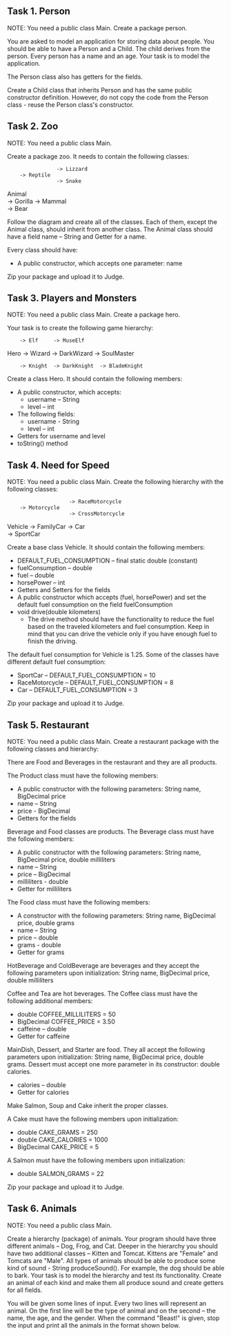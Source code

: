## Task 1. Person

NOTE: You need a public class Main. Create a package person.

You are asked to model an application for storing data about people. You should be able to have a Person and a Child. The child derives from the person. Every person has a name and an age. Your task is to model the application.

The Person class also has getters for the fields.

Create a Child class that inherits Person and has the same public constructor definition. However, do not copy the code from the Person class - reuse the Person class's constructor.



## Task 2. Zoo

NOTE: You need a public class Main.

Create a package zoo. It needs to contain the following classes:

					-> Lizzard
		-> Reptile 
					-> Snake
Animal			
					-> Gorilla
		-> Mammal  
					-> Bear

Follow the diagram and create all of the classes. Each of them, except the Animal class, should inherit from another class. The Animal class should have a field name – String and Getter for a name.

Every class should have:
- A public constructor, which accepts one parameter: name

Zip your package and upload it to Judge.



## Task 3. Players and Monsters

NOTE: You need a public class Main. Create a package hero.

Your task is to create the following game hierarchy:

		-> Elf     -> MuseElf
  						
Hero	-> Wizard  -> DarkWizard  -> SoulMaster
				
		-> Knight  -> DarkKnight  -> BladeKnight
		
Create a class Hero. It should contain the following members:
- A public constructor, which accepts:
	- username – String
	- level – int
- The following fields:
	- username - String
	- level – int
- Getters for username and level
- toString() method



## Task 4. Need for Speed

NOTE: You need a public class Main. Create the following hierarchy with the following classes:

						-> RaceMotorcycle
		-> Motorcycle 
						-> CrossMotorcycle
Vehicle
						-> FamilyCar
		-> Car  
						-> SportCar

Create a base class Vehicle. It should contain the following members:
- DEFAULT_FUEL_CONSUMPTION – final static double (constant)
- fuelConsumption – double
- fuel – double
- horsePower – int
- Getters and Setters for the fields
- A public constructor which accepts (fuel, horsePower) and set the default fuel consumption on the field fuelConsumption
- void drive(double kilometers)
	- The drive method should have the functionality to reduce the fuel based on the traveled kilometers and fuel consumption. Keep in mind that you can drive the vehicle only if you have enough fuel to finish the driving.

The default fuel consumption for Vehicle is 1.25. Some of the classes have different default fuel consumption:
- SportCar – DEFAULT_FUEL_CONSUMPTION = 10
- RaceMotorcycle – DEFAULT_FUEL_CONSUMPTION = 8
- Car – DEFAULT_FUEL_CONSUMPTION = 3

Zip your package and upload it to Judge.



## Task 5. Restaurant

NOTE: You need a public class Main. Create a restaurant package with the following classes and hierarchy:

There are Food and Beverages in the restaurant and they are all products.

The Product class must have the following members:
- A public constructor with the following parameters: String name, BigDecimal price
- name – String
- price - BigDecimal
- Getters for the fields

Beverage and Food classes are products. The Beverage class must have the following members:
- A public constructor with the following parameters: String name, BigDecimal price, double milliliters
- name – String
- price – BigDecimal
- milliliters - double
- Getter for milliliters

The Food class must have the following members:
- A constructor with the following parameters: String name, BigDecimal price, double grams
- name – String
- price – double
- grams - double
- Getter for grams

HotBeverage and ColdBeverage are beverages and they accept the following parameters upon initialization: String name, BigDecimal price, double milliliters

Coffee and Tea are hot beverages. The Coffee class must have the following additional members:
- double COFFEE_MILLILITERS = 50
- BigDecimal COFFEE_PRICE = 3.50
- caffeine – double
- Getter for caffeine

MainDish, Dessert, and Starter are food. They all accept the following parameters upon initialization: String name, BigDecimal price, double grams. Dessert must accept one more parameter in its constructor: double calories.
- calories – double
- Getter for calories

Make Salmon, Soup and Cake inherit the proper classes.

A Cake must have the following members upon initialization:
- double CAKE_GRAMS = 250
- double CAKE_CALORIES = 1000
- BigDecimal CAKE_PRICE = 5

A Salmon must have the following members upon initialization:
- double SALMON_GRAMS = 22

Zip your package and upload it to Judge.



## Task 6. Animals

NOTE: You need a public class Main.

Create a hierarchy (package) of animals. Your program should have three different animals – Dog, Frog, and Cat. Deeper in the hierarchy you should have two additional classes – Kitten and Tomcat. Kittens are "Female" and Tomcats are "Male". All types of animals should be able to produce some kind of sound - String produceSound(). For example, the dog should be able to bark. Your task is to model the hierarchy and test its functionality. Create an animal of each kind and make them all produce sound and create getters for all fields.

You will be given some lines of input. Every two lines will represent an animal. On the first line will be the type of animal and on the second – the name, the age, and the gender. When the command "Beast!" is given, stop the input and print all the animals in the format shown below.		